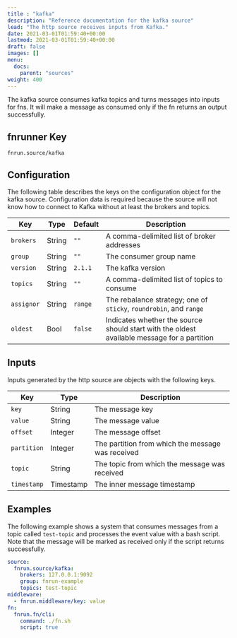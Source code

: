 ```yaml
---
title : "kafka"
description: "Reference documentation for the kafka source"
lead: "The http source receives inputs from Kafka."
date: 2021-03-01T01:59:40+00:00
lastmod: 2021-03-01T01:59:40+00:00
draft: false
images: []
menu:
  docs:
    parent: "sources"
weight: 400
---
```


The kafka source consumes kafka topics and turns messages into inputs for fns.
It will make a message as consumed only if the fn returns an output 
successfully.

## fnrunner Key
`fnrun.source/kafka`

## Configuration
The following table describes the keys on the configuration object for the kafka
source. Configuration data is required because the source will not know how to
connect to Kafka without at least the brokers and topics.

| Key        | Type   | Default | Description                                                                                 |
|------------|--------|---------|---------------------------------------------------------------------------------------------|
| `brokers`  | String | `""`    | A comma-delimited list of broker addresses                                                  |
| `group`    | String | `""`    | The consumer group name                                                                     |
| `version`  | String | `2.1.1` | The kafka version                                                                           |
| `topics`   | String | `""`    | A comma-delimited list of topics to consume                                                 |
| `assignor` | String | `range` | The rebalance strategy; one of `sticky`, `roundrobin`, and `range`                          |
| `oldest`   | Bool   | `false` | Indicates whether the source should start with the oldest available message for a partition |

## Inputs
Inputs generated by the http source are objects with the following keys.

| Key         | Type      | Description                                       |
|-------------|-----------|---------------------------------------------------|
| `key`       | String    | The message key                                   |
| `value`     | String    | The message value                                 |
| `offset`    | Integer   | The message offset                                |
| `partition` | Integer   | The partition from which the message was received |
| `topic`     | String    | The topic from which the message was received     |
| `timestamp` | Timestamp | The inner message timestamp                       |

## Examples
The following example shows a system that consumes messages from a topic called
`test-topic` and processes the event value with a bash script. Note that the
message will be marked as received only if the script returns successfully.

```yaml
source:
  fnrun.source/kafka:
    brokers: 127.0.0.1:9092
    group: fnrun-example
    topics: test-topic
middleware:
  - fnrun.middleware/key: value
fn:
  fnrun.fn/cli:
    command: ./fn.sh
    script: true
```